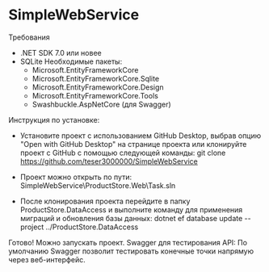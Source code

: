 # SimpleWebService
 
Требования
   - .NET SDK 7.0 или новее
   - SQLite
    Необходимые пакеты:
       - Microsoft.EntityFrameworkCore
       - Microsoft.EntityFrameworkCore.Sqlite
       - Microsoft.EntityFrameworkCore.Design
       - Microsoft.EntityFrameworkCore.Tools
       - Swashbuckle.AspNetCore (для Swagger)
    
Инструкция по установке: 
- Установите проект с использованием GitHub Desktop, выбрав опцию "Open with GitHub Desktop" на странице проекта или
  клонируйте проект с GitHub с помощью следующей команды:
   git clone https://github.com/teser3000000/SimpleWebService

- Проект можно открыть по пути: SimpleWebService\ProductStore.Web\Task.sln

- После клонирования проекта перейдите в папку ProductStore.DataAccess и выполните команду для применения миграций и обновления базы данных:
   dotnet ef database update --project ../ProductStore.DataAccess

 Готово! Можно запускать проект. 
 Swagger для тестирования API: 
               По умолчанию Swagger позволит тестировать конечные точки напрямую через веб-интерфейс.
